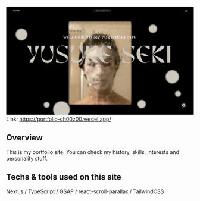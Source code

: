 <img
  alt="website img"
  src="./public/assets/website_img.png"
  />
Link: https://portfolio-ch00z00.vercel.app/

## Overview

This is my portfolio site.
You can check my history, skills, interests and personality stuff.

## Techs & tools used on this site

Next.js / TypeScript / GSAP / react-scroll-parallax / TailwindCSS
